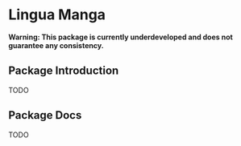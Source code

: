 # Lingua Manga

**Warning: This package is currently underdeveloped and does not guarantee any consistency.**

## Package Introduction

TODO

## Package Docs

TODO
